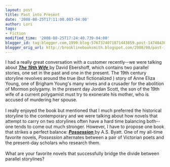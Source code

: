 ```yaml
---
layout: post
title: Past into Present
date: '2008-08-25T17:11:00.003-04:00'
author: Lori
tags:
- Fiction
modified_time: '2008-08-25T17:24:40.739-04:00'
blogger_id: tag:blogger.com,1999:blog-5767374071871443859.post-1474843837311847387
blogger_orig_url: http://brooklinebooksmith.blogspot.com/2008/08/past-into-present.html
---
```


I had a really great conversation with a customer recently--we were talking about <a href="http://brookline.booksense.com/NASApp/store/Product?s=showproduct&amp;isbn=9781400063970"><strong><em>The 19<span class="blsp-spelling-error" id="SPELLING_ERROR_0">th</span> Wife</em></strong> </a>by David <span class="blsp-spelling-error" id="SPELLING_ERROR_1">Ebershoff</span>, which contains two parallel stories, one set in the past and one in the present. The 19<span class="blsp-spelling-error" id="SPELLING_ERROR_2">th</span> century storyline revolves around the true (but fictionalized ) story of Anne Eliza Young, one of Brigham Young's many wives and a crusader for the abolition of Mormon polygamy. In the present day Jordan Scott, the son of the 19<span class="blsp-spelling-error" id="SPELLING_ERROR_3">th</span> wife of a current polygamist must try to exonerate his mother, who is accused of murdering her spouse.<br /><br />I really enjoyed the book but mentioned that I much preferred the historical storyline to the contemporary and we were talking about how novels that attempt to carry on two <span class="blsp-spelling-corrected" id="SPELLING_ERROR_4">storylines</span> often have a hard time balancing both--one tends to come out much stronger.  However, I have to propose one book that strikes a perfect balance: <a href="http://brookline.booksense.com/NASApp/store/Product?s=showproduct&amp;isbn=9780679735908"><strong><em>Possession</em></strong> </a>by A.S. <span class="blsp-spelling-error" id="SPELLING_ERROR_5">Byatt</span>. One of my all-time favorite novels, <em>Possession</em> alternates between a pair of Victorian poets and the present-day scholars who research them.<br /><br />What are your favorite novels that successfully bridge the divide between parallel <span class="blsp-spelling-error" id="SPELLING_ERROR_6">storylines</span>?